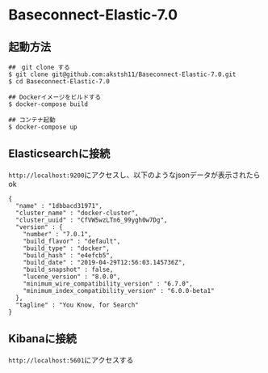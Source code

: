 # Baseconnect-Elastic-7.0

## 起動方法
```
##　git clone する
$ git clone git@github.com:akstsh11/Baseconnect-Elastic-7.0.git
$ cd Baseconnect-Elastic-7.0

## Dockerイメージをビルドする
$ docker-compose build

## コンテナ起動
$ docker-compose up
```

## Elasticsearchに接続
``` http://localhost:9200 ```にアクセスし、以下のようなjsonデータが表示されたらok

```
{
  "name" : "1dbbacd31971",
  "cluster_name" : "docker-cluster",
  "cluster_uuid" : "CfVW5wzLTn6_99ygh0w7Dg",
  "version" : {
    "number" : "7.0.1",
    "build_flavor" : "default",
    "build_type" : "docker",
    "build_hash" : "e4efcb5",
    "build_date" : "2019-04-29T12:56:03.145736Z",
    "build_snapshot" : false,
    "lucene_version" : "8.0.0",
    "minimum_wire_compatibility_version" : "6.7.0",
    "minimum_index_compatibility_version" : "6.0.0-beta1"
  },
  "tagline" : "You Know, for Search"
}
```

## Kibanaに接続
``` http://localhost:5601 ```にアクセスする